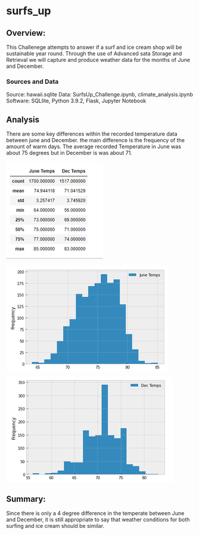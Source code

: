 # surfs_up

## Overview:
This Challenege attempts to answer if a surf and ice cream shop will be sustainable year round.  Through the use of Advanced sata Storage and Retrieval we will capture and produce weather data for the months of June and December.

### Sources and Data
 Source: hawaii.sqlite
 Data: SurfsUp_Challenge.ipynb, climate_analysis.ipynb
 Software: SQLlite, Python 3.9.2, Flask, Jupyter Notebook


## Analysis

There are some key differences within the recorded temperature data between june and December.  the main difference is the frequency of the amount of warm days.  The average recorded Temperature in June was about 75 degrees but in December is was about 71.  

![% of Total Rides by City Type](/resources/dec_june_stats.png)

![% of Total Rides by City Type](/resources/june_temps_chart.png)

![% of Total Rides by City Type](/resources/dec_temps_chart.png)


## Summary:

Since there is only a 4 degree difference in the temperate between June and December, it is still appropriate to say that weather conditions for both surfing and ice cream should be similar.


